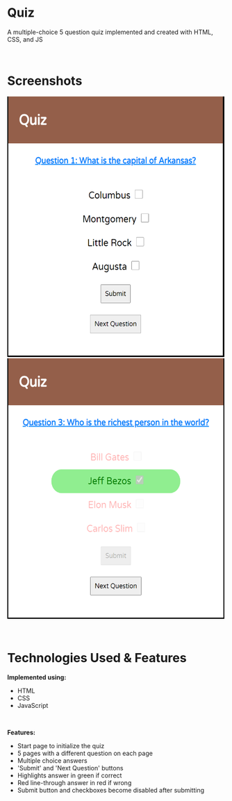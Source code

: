 # Quiz
A multiple-choice 5 question quiz implemented and created with HTML, CSS, and JS

<br>

# Screenshots
<p>
<img src="Screenshots/page1.PNG" width="500px" height="600px">
<img src="Screenshots/correctAnswer.PNG" width="500px" height="600px">
</p>

<br>

# Technologies Used & Features
**Implemented using:**<br>
* HTML
* CSS
* JavaScript

<br>

**Features:**<br>
* Start page to initialize the quiz
* 5 pages with a different question on each page
* Multiple choice answers
* 'Submit' and 'Next Question' buttons
* Highlights answer in green if correct
* Red line-through answer in red if wrong
* Submit button and checkboxes become disabled after submitting
